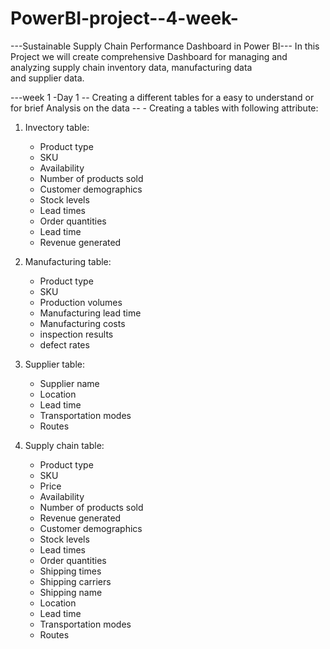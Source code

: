 # PowerBI-project--4-week-
  ---Sustainable Supply Chain Performance Dashboard in Power BI---
 In this Project we will create comprehensive Dashboard for managing and analyzing supply chain inventory data, manufacturing data and supplier data.

---week 1 -Day 1 
    -- Creating a different tables for a easy to understand or for brief Analysis on the data --
    - Creating a tables with following attribute: 
   
  1. Invectory table:
       - Product type
       - SKU
       - Availability
       - Number of products sold
       - Customer demographics
       - Stock levels
       - Lead times
       - Order quantities
       - Lead time
       - Revenue generated
      
   2. Manufacturing table:
       - Product type
       - SKU
       - Production volumes
       - Manufacturing lead time
       - Manufacturing costs
       - inspection results
       - defect rates

   3. Supplier table:
       - Supplier name
       - Location
       - Lead time
       - Transportation modes
       - Routes
    
   4. Supply chain table:
       - Product type
       - SKU
       - Price
       - Availability
       - Number of products sold
       - Revenue generated
       - Customer demographics
       - Stock levels
       - Lead times
       - Order quantities
       - Shipping times
       - Shipping carriers
       - Shipping name
       - Location
       - Lead time
       - Transportation modes
       - Routes
      

